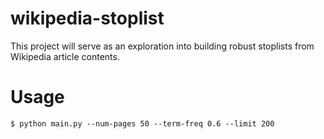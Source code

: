wikipedia-stoplist
==================

This project will serve as an exploration into building robust stoplists from Wikipedia article contents.

Usage
=====

`$ python main.py --num-pages 50 --term-freq 0.6 --limit 200`